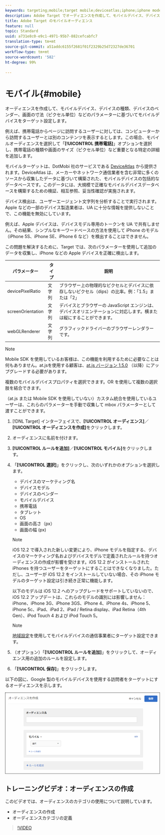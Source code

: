 ```yaml
---
keywords: targeting;mobile;target mobile;deviceatlas;iphone;iphone models;device atlas;displaywidth;display width;display height;type of device;displayheight;phone;tablet;device model
description: Adobe Target でオーディエンスを作成して、モバイルデバイス、デバイスの種類、デバイスのベンダー、画面の寸法（ピクセル単位）などのパラメーターに基づいてモバイルデバイスをターゲット設定します。
title: Adobe Target のモバイルオーディエンス
feature: null
topic: Standard
uuid: a731e8c0-e9c1-4971-95b7-882cefcabfc7
translation-type: tm+mt
source-git-commit: a51addc6155f2681f01f2329b25d72327de36701
workflow-type: tm+mt
source-wordcount: '582'
ht-degree: 99%

---
```



# モバイル{#mobile}

オーディエンスを作成して、モバイルデバイス、デバイスの種類、デバイスのベンダー、画面の寸法（ピクセル単位）などのパラメーターに基づいてモバイルデバイスをターゲット設定します。

例えば、携帯電話からページに訪問するユーザーに対しては、コンピューターから訪問するユーザーとは別のコンテンツを表示するとします。この場合、モバイルオーディエンスを選択して「**[!UICONTROL 携帯電話]**」オプションを選択し、携帯電話の種類や画面のサイズ（ピクセル単位）など重要となる特定の詳細を追加します。

モバイルターゲットは、DotMobi 社のサービスである [DeviceAtlas](https://deviceatlas.com/device-data/user-agent-tester) から提供されます。DeviceAtlas は、メーカーやネットワーク通信業者を含む非常に多くのソースから収集したデータに基づいて構築された、モバイルデバイスの包括的なデータベースです。このデータには、大規模で正確なモバイルデバイスデータベースを構築するための検証、相互参照、妥当性確認が実施されます。

デバイス検出は、ユーザーエージェント文字列を分析することで実行されます。Apple などの一部のデバイス製造業者は、UA に十分な情報を提供しないことで、この機能を無効にしています。

例えば、Apple デバイスは、デバイスモデル専用のトークンを UA で共有しません。その結果、シンプルなキーワードベースの方法を使用して iPhone のモデル（iPhone 5S、iPhone SE、iPhone 6 など）を検出することはできません。

この問題を解決するために、Target では、次のパラメーターを使用して追加のデータを収集し、iPhone などの Apple デバイスを正確に検出します。

| パラメーター | タイプ | 説明 |
|--- |--- |--- |
| devicePixelRatio | 文字列 | ブラウザー上の物理的なピクセルとデバイスに依存しないピクセル（dips）の比率。例：「1.5」または「2」 |
| screenOrientation | 文字列 | デバイスとブラウザーの JavaScript エンジンは、デバイスオリエンテーションに対応します。横または縦にすることができます。 |
| webGLRenderer | 文字列 | グラフィックドライバーのブラウザーレンダラーです。 |

>[!NOTE]
>
>Mobile SDK を使用しているお客様は、この機能を利用するために必要なことは何もありません。at.jsを使用する顧客は、[at.js バージョン 1.5.0](../../../c-implementing-target/c-implementing-target-for-client-side-web/target-atjs-versions.md#reference_DBB5EDB79EC44E558F9E08D4774A0F7A) （以降）にアップグレードする必要があります。

複数のモバイルデバイスプロパティを選択できます。OR を使用して複数の選択肢を結合できます。

（at.js または Mobile SDK を使用していない）カスタム統合を使用しているユーザーは、これらのパラメーターを手動で収集して mbox パラメーターとして渡すことができます。

1. [!DNL Target] インターフェイスで、**[!UICONTROL オーディエンス]**／**[!UICONTROL オーディエンスを作成]**&#x200B;をクリックします。
1. オーディエンスに名前を付けます。
1. **[!UICONTROL ルールを追加]**／**[!UICONTROL モバイル]**&#x200B;をクリックします。
1. 「**[!UICONTROL 選択]**」をクリックし、次のいずれかのオプションを選択します。

   * デバイスのマーケティング名
   * デバイスモデル
   * デバイスのベンダー
   * モバイルデバイス
   * 携帯電話
   * タブレット
   * OS
   * 画面の高さ（px）
   * 画面の幅 (px)

   >[!NOTE]
   >
   >iOS 12.2 で導入された新しい変更により、iPhone モデルを指定する、デバイスのマーケティング名およびデバイスモデルで定義されたルールを持つオーディエンスの作成が影響を受けます。iOS 12.2 がインストールされた iPhones を持つユーザーをターゲットにすることはできなくなりました。ただし、ユーザーが iOS 12.2 をインストールしていない場合、その iPhone モデルのターゲット設定は引き続き正常に機能します。
   >
   >以下のモデルは iOS 12.2 へのアップグレードをサポートしていないので、iOS 12.2 アップデートは、これらのモデルの識別には影響しません：iPhone、iPhone 3G、iPhone 3GS、iPhone 4、iPhone 4s、iPhone 5、iPhone 5c、iPad、iPad 2、iPad / Retina display、iPad Retina（4th Gen）、iPod Touch 4 および iPod Touch 5。

   >[!NOTE]
   >
   >[地域設定](../../../c-target/c-audiences/c-target-rules/geo.md#concept_5B4D99DE685348FB877929EE0F942670)を使用してモバイルデバイスの通信事業者にターゲット設定できます。

1. （オプション）「**[!UICONTROL ルールを追加]**」をクリックして、オーディエンス用の追加のルールを設定します。
1. 「**[!UICONTROL 保存]**」をクリックします。

以下の図に、Google 製のモバイルデバイスを使用する訪問者をターゲットにするオーディエンスを示します。

![モバイルデバイスをターゲット設定](assets/target_mobile.png)

## トレーニングビデオ：オーディエンスの作成

このビデオでは、オーディエンスのカテゴリの使用について説明しています。

* オーディエンスの作成
* オーディエンスカテゴリの定義

>[!VIDEO](https://video.tv.adobe.com/v/17392)
